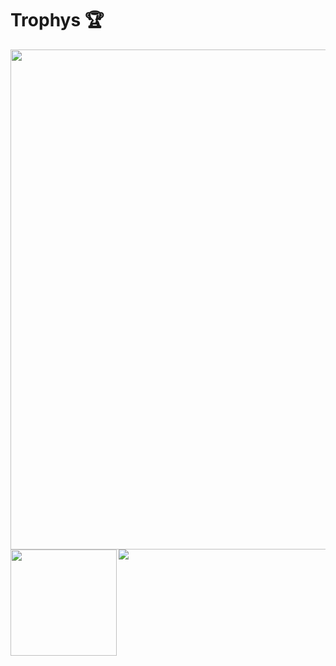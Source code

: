 # Trophys 🏆
  <img width=800 src="https://github-profile-trophy.vercel.app/?username=ryo-ma&column=8&theme=gruvbox&no-frame=true"/>
<div>
  <img height="170" align="left" src="https://github-readme-stats.vercel.app/api?username=ryo-ma&count_private=true&include_all_commits=true" />
  <img src="https://github-readme-stats.vercel.app/api/top-langs/?username=ryo-ma&layout=compact" />
</div>
